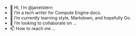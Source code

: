 - 👋 Hi, I’m @janetstern
- 👀 I’m a tech writer for Compute Engine docs.
- 🌱 I’m currently learning style, Markdown, and hopefully Go.
- 💞️ I’m looking to collaborate on ...
- 📫 How to reach me ...

<!---
janetstern/janetstern is a ✨ special ✨ repository because its `README.md` (this file) appears on your GitHub profile.
You can click the Preview link to take a look at your changes.
--->
